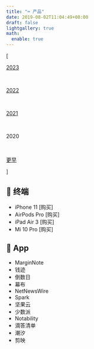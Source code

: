 ```yaml
---
title: "⌨️ 产品"
date: 2019-08-02T11:04:49+08:00
draft: false
lightgallery: true
math:
  enable: true
---
```


<div class="nav-tab">
  <p class="bord">[</p>
  <a href="../goods"><p class="not">2023</p></a>&nbsp;
  <a href="../goods-2022"><p class="not">2022</p></a>&nbsp;
  <a href="../goods-2021"><p class="not">2021</p></a>&nbsp;
  <p class="now">2020</p>&nbsp;
  <a href="../goods-earler"><p class="not">更早</p></a>
  <p class="bord">]</p>
</div>

<h2>🔖 终端</h2>

- iPhone 11 [购买]
- AirPods Pro [购买]
- iPad Air 3 [购买]
- Mi 10 Pro [购买]

<h2>🔖 App</h2>

- MarginNote
- 钱迹
- 倒数日
- 幕布
- NetNewsWire
- Spark
- 坚果云
- 少数派
- Notability
- 滴答清单
- 潮汐
- 剪映